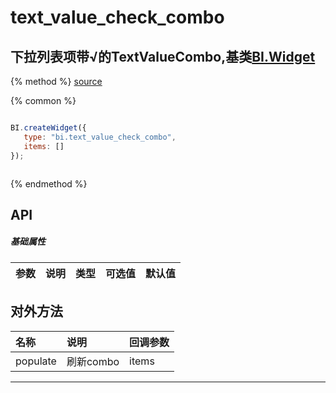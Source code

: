 # text_value_check_combo

## 下拉列表项带√的TextValueCombo,基类[BI.Widget](/core/widget.md)

{% method %}
[source](https://jsfiddle.net/fineui/4dm7uu7w/)

{% common %}
```javascript

BI.createWidget({
   type: "bi.text_value_check_combo",
   items: []
});



```

{% endmethod %}

## API
##### 基础属性
| 参数    | 说明           | 类型  | 可选值 | 默认值
| :------ |:-------------  | :-----| :----|:----



## 对外方法
| 名称     | 说明                           |  回调参数
| :------ |:-------------                  | :-----
| populate | 刷新combo | items |



---